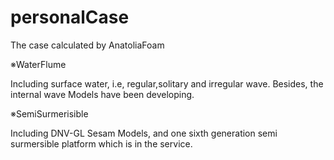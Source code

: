 # personalCase

The case calculated by AnatoliaFoam

※WaterFlume

Including surface water, i.e, regular,solitary and irregular wave. Besides, the internal wave Models have been developing.

※SemiSurmerisible

Including DNV-GL Sesam Models, and one sixth generation semi surmersible platform which is in the service.
